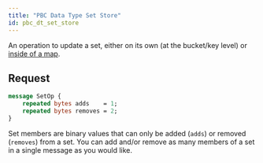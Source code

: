 ```yaml
---
title: "PBC Data Type Set Store"
id: pbc_dt_set_store
---
```


An operation to update a set, either on its own (at the bucket/key
level) or [inside of a map](/riak/kv/2.2.3/developing/api/protocol-buffers/dt-map-store).

## Request

```protobuf
message SetOp {
    repeated bytes adds    = 1;
    repeated bytes removes = 2;
}
```

Set members are binary values that can only be added (`adds`) or removed
(`removes`) from a set. You can add and/or remove as many members of a
set in a single message as you would like.
